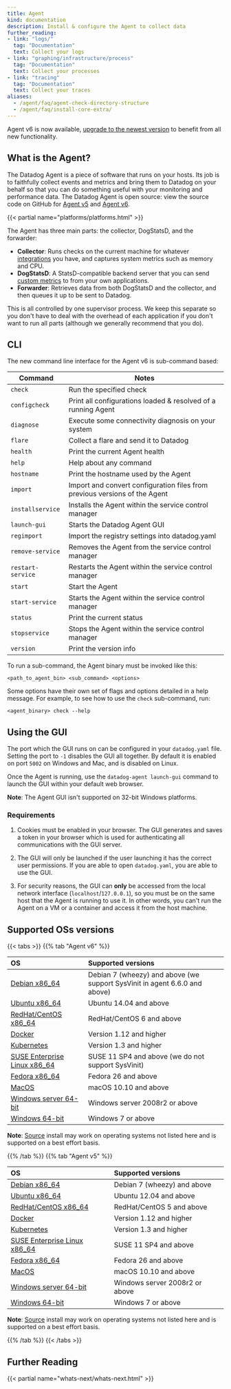 ```yaml
---
title: Agent
kind: documentation
description: Install & configure the Agent to collect data
further_reading:
- link: "logs/"
  tag: "Documentation"
  text: Collect your logs
- link: "graphing/infrastructure/process"
  tag: "Documentation"
  text: Collect your processes
- link: "tracing"
  tag: "Documentation"
  text: Collect your traces
aliases:
  - /agent/faq/agent-check-directory-structure
  - /agent/faq/install-core-extra/
---
```


<div class="alert alert-info">
Agent v6 is now available, <a href="https://docs.datadoghq.com/agent/faq/upgrade-to-agent-v6">upgrade to the newest version</a> to benefit from all new functionality.
</div>

## What is the Agent?

The Datadog Agent is a piece of software that runs on your hosts. Its job is to faithfully collect events and metrics and bring them to Datadog on your behalf so that you can do something useful with your monitoring and performance data. The Datadog Agent is open source: view the source code on GitHub for [Agent v5][1] and [Agent v6][2].

{{< partial name="platforms/platforms.html" >}}

The Agent has three main parts: the collector, DogStatsD, and the forwarder:

* **Collector**: Runs checks on the current machine for whatever [integrations][4] you have, and captures system metrics such as memory and CPU.
* **DogStatsD**: A StatsD-compatible backend server that you can send [custom metrics][5] to from your own applications.
* **Forwarder**: Retrieves data from both DogStatsD and the collector, and then queues it up to be sent to Datadog.

This is all controlled by one supervisor process. We keep this separate so you don't have to deal with the overhead of each application if you don't want to run all parts (although we generally recommend that you do).

## CLI

The new command line interface for the Agent v6 is sub-command based:

| Command           | Notes                                                                      |
| ---------------   | -------------------------------------------------------------------------- |
| `check`           | Run the specified check                                                    |
| `configcheck`     | Print all configurations loaded & resolved of a running Agent              |
| `diagnose`        | Execute some connectivity diagnosis on your system                         |
| `flare`           | Collect a flare and send it to Datadog                                     |
| `health`          | Print the current Agent health                                             |
| `help`            | Help about any command                                                     |
| `hostname`        | Print the hostname used by the Agent                                       |
| `import`          | Import and convert configuration files from previous versions of the Agent |
| `installservice`  | Installs the Agent within the service control manager                      |
| `launch-gui`      | Starts the Datadog Agent GUI                                               |
| `regimport`       | Import the registry settings into datadog.yaml                             |
| `remove-service`  | Removes the Agent from the service control manager                         |
| `restart-service` | Restarts the Agent within the service control manager                      |
| `start`           | Start the Agent                                                            |
| `start-service`   | Starts the Agent within the service control manager                        |
| `status`          | Print the current status                                                   |
| `stopservice`     | Stops the Agent within the service control manager                         |
| `version`         | Print the version info                                                     |


To run a sub-command, the Agent binary must be invoked like this:
```
<path_to_agent_bin> <sub_command> <options>
```

Some options have their own set of flags and options detailed in a help message. For example, to see how to use the `check` sub-command, run:
```
<agent_binary> check --help
```

## Using the GUI

The port which the GUI runs on can be configured in your `datadog.yaml` file. Setting the port to `-1` disables the GUI all together. By default it is enabled on port `5002` on Windows and Mac, and is disabled on Linux.

Once the Agent is running, use the `datadog-agent launch-gui` command to launch the GUI within your default web browser.

**Note**: The Agent GUI isn't supported on 32-bit Windows platforms.

### Requirements

1. Cookies must be enabled in your browser. The GUI generates and saves a token in your browser which is used for authenticating all communications with the GUI server.

2. The GUI will only be launched if the user launching it has the correct user permissions. If you are able to open `datadog.yaml`, you are able to use the GUI.

3. For security reasons, the GUI can **only** be accessed from the local network interface (```localhost```/```127.0.0.1```), so you must be on the same host that the Agent is running to use it. In other words, you can't run the Agent on a VM or a container and access it from the host machine.

## Supported OSs versions

{{< tabs >}}
{{% tab "Agent v6" %}}

| OS                                 | Supported versions                                                  |
| :----                              | :----                                                               |
| [Debian x86_64][7]                 | Debian 7 (wheezy) and above (we support SysVinit in agent 6.6.0 and above) |
| [Ubuntu x86_64][8]                 | Ubuntu 14.04 and above                                              |
| [RedHat/CentOS x86_64][9]          | RedHat/CentOS 6 and above                                           |
| [Docker][14]                       | Version 1.12 and higher                                             |
| [Kubernetes][15]                   | Version 1.3 and higher                                              |
| [SUSE Enterprise Linux x86_64][10] | SUSE 11 SP4 and above (we do not support SysVinit)                  |
| [Fedora x86_64][11]                | Fedora 26 and above                                                 |
| [MacOS][12]                        | macOS 10.10 and above                                               |
| [Windows server 64-bit][13]        | Windows server 2008r2 or above                                      |
| [Windows 64-bit][13]               | Windows 7 or above                                                  |

**Note**: [Source][16] install may work on operating systems not listed here and is supported on a best effort basis.

[7]: /agent/basic_agent_usage/deb
[8]: /agent/basic_agent_usage/ubuntu
[9]: /agent/basic_agent_usage/redhat
[10]: /agent/basic_agent_usage/suse
[11]: /agent/basic_agent_usage/fedora
[12]: /agent/basic_agent_usage/osx
[13]: /agent/basic_agent_usage/windows
[14]: /agent/basic_agent_usage/docker
[15]: /agent/basic_agent_usage/kubernetes
[16]: /agent/basic_agent_usage/source

{{% /tab %}}
{{% tab "Agent v5" %}}

| OS                                 | Supported versions             |
| :----                              | :----                          |
| [Debian x86_64][7]                 | Debian 7 (wheezy) and above    |
| [Ubuntu x86_64][8]                 | Ubuntu 12.04 and above         |
| [RedHat/CentOS x86_64][9]          | RedHat/CentOS 5 and above      |
| [Docker][14]                       | Version 1.12 and higher        |
| [Kubernetes][15]                   | Version 1.3 and higher         |
| [SUSE Enterprise Linux x86_64][10] | SUSE 11 SP4 and above          |
| [Fedora x86_64][11]                | Fedora 26 and above            |
| [MacOS][12]                        | macOS 10.10 and above          |
| [Windows server 64-bit][13]        | Windows server 2008r2 or above |
| [Windows 64-bit][13]               | Windows 7 or above             |

**Note**: [Source][16] install may work on operating systems not listed here and is supported on a best effort basis.

[7]: /agent/basic_agent_usage/deb
[8]: /agent/basic_agent_usage/ubuntu
[9]: /agent/basic_agent_usage/redhat
[10]: /agent/basic_agent_usage/suse
[11]: /agent/basic_agent_usage/fedora
[12]: /agent/basic_agent_usage/osx
[13]: /agent/basic_agent_usage/windows
[14]: /agent/basic_agent_usage/docker
[15]: /agent/basic_agent_usage/kubernetes
[16]: /agent/basic_agent_usage/source

{{% /tab %}}
{{< /tabs >}}

## Further Reading

{{< partial name="whats-next/whats-next.html" >}}

[1]: https://github.com/DataDog/dd-agent
[2]: https://github.com/DataDog/datadog-agent
[4]: /integrations
[5]: /developers/metrics/custom_metrics/

